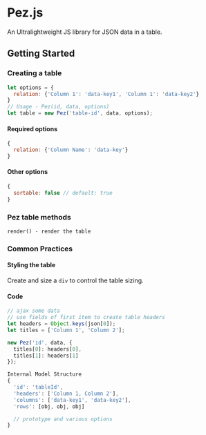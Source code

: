 # Pez.js
An Ultralightweight JS library for JSON data in a table.


## Getting Started

### Creating a table
```javascript
let options = {
  relation: {'Column 1': 'data-key1', 'Column 1': 'data-key2'}
}
// Usage - Pez(id, data, options)
let table = new Pez('table-id', data, options);
```

#### Required options
```javascript
{
  relation: {'Column Name': 'data-key'}
}
```

#### Other options
```javascript
{
  sortable: false // default: true
}
```

### Pez table methods
    render() - render the table

### Common Practices
#### Styling the table
Create and size a `div` to control the table sizing.

#### Code
```javascript
// ajax some data
// use fields of first item to create table headers
let headers = Object.keys(json[0]);
let titles = ['Column 1', 'Column 2'];

new Pez('id', data, {
  titles[0]: headers[0],
  titles[1]: headers[1]
});
```
```javascript
Internal Model Structure
{
  'id': 'tableId',
  'headers': ['Column 1, Column 2'],
  'columns': ['data-key1', 'data-key2'],
  'rows': [obj, obj, obj]

  // prototype and various options
}
```
